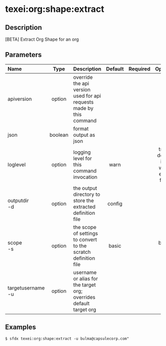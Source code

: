 <!-- This file has been generated with command 'sfdx hardis:doc:plugin:generate'. Please do not update it manually or it may be overwritten -->
# texei:org:shape:extract

## Description

[BETA] Extract Org Shape for an org

## Parameters

|Name|Type|Description|Default|Required|Options|
|:---|:--:|:----------|:-----:|:------:|:-----:|
|apiversion|option|override the api version used for api requests made by this command||||
|json|boolean|format output as json||||
|loglevel|option|logging level for this command invocation|warn||trace<br/>debug<br/>info<br/>warn<br/>error<br/>fatal|
|outputdir<br/>-d|option|the output directory to store the extracted definition file|config|||
|scope<br/>-s|option|the scope of settings to convert to the scratch definition file|basic||basic<br/>full|
|targetusername<br/>-u|option|username or alias for the target org; overrides default target org||||

## Examples

```shell
$ sfdx texei:org:shape:extract -u bulma@capsulecorp.com"
```



